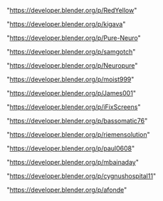 "https://developer.blender.org/p/RedYellow"

"https://developer.blender.org/p/kigava"

"https://developer.blender.org/p/Pure-Neuro"

"https://developer.blender.org/p/samgotch"

"https://developer.blender.org/p/Neuropure"

"https://developer.blender.org/p/moist999"

"https://developer.blender.org/p/James001"

"https://developer.blender.org/p/iFixScreens"

"https://developer.blender.org/p/bassomatic76"

"https://developer.blender.org/p/riemensolution"

"https://developer.blender.org/p/paul0608"

"https://developer.blender.org/p/mbainaday"

"https://developer.blender.org/p/cygnushospital11"

"https://developer.blender.org/p/afonde"

